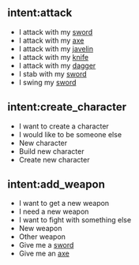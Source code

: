 ## intent:attack
- I attack with my [sword](weapon)
- I attack with my [axe](weapon)
- I attack with my [javelin](weapon)
- I attack with my [knife](weapon)
- I attack with my [dagger](weapon)
- I stab with my [sword](weapon.py)
- I swing my [sword](weapon.py)

## intent:create_character
 - I want to create a character
 - I would like to be someone else
 - New character
 - Build new character
 - Create new character

## intent:add_weapon
 - I want to get a new weapon
 - I need a new weapon
 - I want to fight with something else
 - New weapon
 - Other weapon
 - Give me a [sword](weapon)
 - Give me an [axe](weapon)

